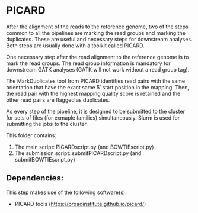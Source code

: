 # PICARD

After the alignment of the reads to the reference genome, two of the steps common to all the pipelines are marking the read groups and marking the duplicates. 
These are useful and necessary steps for downstream analyses. Both steps are usually done with a toolkit called PICARD.

One necessary step after the read alignment to the reference genome is to mark the read groups.
The read group information is mandatory for downstream GATK analyses (GATK will not work without a read group tag). 

The MarkDuplicates tool from PICARD identifies read pairs with the same orientation that have the exact same 5′ start position in the mapping. 
Then, the read pair with the highest mapping quality score is retained and the other read pairs are flagged as duplicates. 

As every step of the pipeline, it is designed to be submitted to the cluster for sets of files (for exmaple families) simultaneously.
Slurm is used for submitting the jobs to the cluster. 

This folder contains:
  1. The main script:  	PICARDscript.py (and BOWTIEscript.py)
  2. The submission script:  	submitPICARDscript.py (and submitBOWTIEscript.py)

## Dependencies:
This step makes use of the following software(s): 
   * PICARD tools (https://broadinstitute.github.io/picard/)

